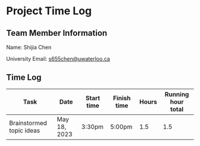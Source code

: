 # Project Time Log

## Team Member Information

Name: Shijia Chen

University Email: <s655chen@uwaterloo.ca>

## Time Log

| Task                     | Date         | Start time | Finish time | Hours | Running hour total |
| ------------------------ | ------------ | ---------- | ----------- | ----- | ------------------ |
| Brainstormed topic ideas | May 18, 2023 | 3:30pm     | 5:00pm      | 1.5   | 1.5                |
